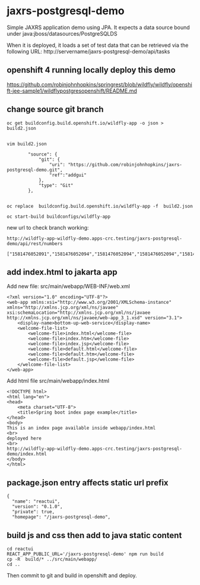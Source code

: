 # jaxrs-postgresql-demo

Simple JAXRS application demo using JPA. It expects a data source bound under java:jboss/datasources/PostgreSQLDS

When it is deployed, it loads a set of test data that can be retrieved via the following URL: http://servername/jaxrs-postgresql-demo/api/tasks


## openshift 4 running locally deploy this demo

https://github.com/robinjohnhopkins/springrest/blob/wildfly/wildfly/openshift-jee-sample1/wildflypostgresopenshift/README.md

## change source git branch

```
oc get buildconfig.build.openshift.io/wildfly-app -o json > build2.json


vim build2.json

        "source": {
            "git": {
                "uri": "https://github.com/robinjohnhopkins/jaxrs-postgresql-demo.git",
                "ref":"addgui"
            },
            "type": "Git"
        },


oc replace  buildconfig.build.openshift.io/wildfly-app -f  build2.json

oc start-build buildconfigs/wildfly-app

```

new url to check branch working:

```
http://wildfly-app-wildfly-demo.apps-crc.testing/jaxrs-postgresql-demo/api/rest/numbers

["1581476052091","1581476052094","1581476052094","1581476052094","1581476052094","1581476052094","1581476052094","1581476052094","1581476052094","1581476052094"]
```

## add index.html to jakarta app

Add new file:
src/main/webapp/WEB-INF/web.xml

```
<?xml version="1.0" encoding="UTF-8"?>
<web-app xmlns:xsi="http://www.w3.org/2001/XMLSchema-instance" xmlns="http://xmlns.jcp.org/xml/ns/javaee" xsi:schemaLocation="http://xmlns.jcp.org/xml/ns/javaee http://xmlns.jcp.org/xml/ns/javaee/web-app_3_1.xsd" version="3.1">
    <display-name>bottom-up-web-service</display-name>
    <welcome-file-list>
        <welcome-file>index.html</welcome-file>
        <welcome-file>index.htm</welcome-file>
        <welcome-file>index.jsp</welcome-file>
        <welcome-file>default.html</welcome-file>
        <welcome-file>default.htm</welcome-file>
        <welcome-file>default.jsp</welcome-file>
    </welcome-file-list>
</web-app>
```

Add html file
src/main/webapp/index.html

```
<!DOCTYPE html>
<html lang="en">
<head>
	<meta charset="UTF-8">
	<title>Spring boot index page example</title>
</head>
<body>
This is an index page available inside webapp/index.html
<br>
deployed here
<br>
http://wildfly-app-wildfly-demo.apps-crc.testing/jaxrs-postgresql-demo/index.html
</body>
</html>
```

## package.json entry affects static url prefix
```
{
  "name": "reactui",
  "version": "0.1.0",
  "private": true,
  "homepage": "/jaxrs-postgresql-demo",
```

## build js and css then add to java static content

```
cd reactui
REACT_APP_PUBLIC_URL='/jaxrs-postgresql-demo' npm run build
cp -R  build/* ../src/main/webapp/
cd ..
```

Then commit to git and build in openshift and deploy.

